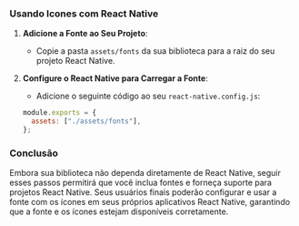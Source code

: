 ### Usando Icones com React Native

1. **Adicione a Fonte ao Seu Projeto**:

   - Copie a pasta `assets/fonts` da sua biblioteca para a raiz do seu projeto React Native.

2. **Configure o React Native para Carregar a Fonte**:

   - Adicione o seguinte código ao seu `react-native.config.js`:

   ```javascript
   module.exports = {
     assets: ["./assets/fonts"],
   };
   ```

### Conclusão

Embora sua biblioteca não dependa diretamente de React Native, seguir esses passos permitirá que você inclua fontes e forneça suporte para projetos React Native. Seus usuários finais poderão configurar e usar a fonte com os ícones em seus próprios aplicativos React Native, garantindo que a fonte e os ícones estejam disponíveis corretamente.

